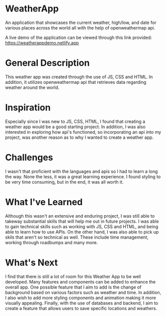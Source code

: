 # WeatherApp
An application that showcases the current weather, high/low, and date for various places across the world all with the help of openweathermap api. 

A live demo of the application can be viewed through this link provided: https://weatherappdemo.netlify.app

# General Description 
This weather app was created through the use of JS, CSS and HTML. In addition, it utilizes openweathermap api that retrieves data regarding weather around the world. 

# Inspiration
Especially since I was new to JS, CSS, HTML, I found that creating a weather app would be a good starting project. In addition, I was also interested in exploring how api's functioned, so incorporating an api into my project, was another reason as to why I wanted to create a weather app.

# Challenges
I wasn't that proficient with the languages and apis so I had to learn a long the way. None the less, it was a great learning experience. I found styling to be very time consuming, but in the end, it was all worth it. 

# What I've Learned
Although this wasn't an extensive and enduring project, I was still able to takeway substantial skills that will help me out in future projects. I was able to gain technical skills such as working with JS, CSS and HTML, and being able to learn how to use APIs. On the other hand, I was also able to pick up skils that aren't so technical as well. These include time management, working through roadbumps and many more. 

# What's Next
I find that there is still a lot of room for this Weather App to be well developed. Many features and components can be added to enhance the overall app. One possible feature that I aim to add is the change of background based on various factors such as weather and time. In addition, I also wish to add more styling components and animation making it more visually appealing. Finally, with the use of databases and backend, I aim to create a feature that allows users to save specific locations and weathers. 
